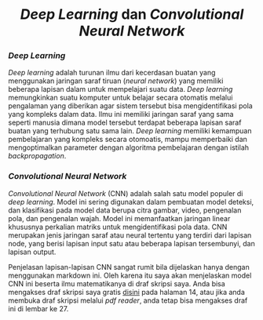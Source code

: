 <h1 align="center"><em>Deep Learning</em> dan <em>Convolutional Neural Network</em></h1>
<h3 align="left"><em>Deep Learning</em></h3>
 
 *Deep learning* adalah turunan ilmu dari kecerdasan buatan yang menggunakan jaringan saraf tiruan (*neural network*) yang memiliki beberapa lapisan dalam untuk mempelajari suatu data. *Deep learning* memungkinkan suatu komputer untuk belajar secara otomatis melalui pengalaman yang diberikan agar sistem tersebut bisa mengidentifikasi pola yang kompleks dalam data. Ilmu ini memiliki jaringan saraf yang sama seperti manusia dimana model tersebut terdapat beberapa lapisan saraf buatan yang terhubung satu sama lain. *Deep learning* memiliki kemampuan pembelajaran yang kompleks secara otomoatis, mampu memperbaiki dan mengoptimalkan parameter dengan algoritma pembelajaran dengan istilah *backpropagation*. 

 <h3 align="left"><em>Convolutional Neural Network</em></h3>

 *Convolutional Neural Network* (CNN) adalah salah satu model populer di *deep learning*. Model ini sering digunakan dalam pembuatan model deteksi, dan klasifikasi pada model data berupa citra gambar, video, pengenalan pola, dan pengenalan wajah. Model ini memanfaatkan jaringan linear khususnya perkalian matriks untuk mengidentifikasi pola data. CNN merupakan jenis jaringan saraf atau neural tertentu yang terdiri dari lapisan node, yang berisi lapisan input satu atau beberapa lapisan tersembunyi, dan lapisan output.

Penjelasan lapisan-lapisan CNN sangat rumit bila dijelaskan hanya dengan menggunakan markdown ini. Oleh karena itu saya akan menjelaskan model CNN ini beserta ilmu matematikanya di draf skripsi saya. Anda bisa mengakses draf skripsi saya gratis [disini](https://drive.google.com/file/d/18llFO0n3p3WoTD9hYVilFJvgxWVdsLZI/view?usp=sharing) pada halaman 14, atau jika anda membuka draf skripsi melalui *pdf reader*, anda tetap bisa mengakses draf ini di lembar ke 27.